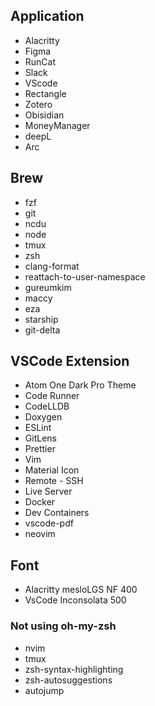 ## Application

- Alacritty
- Figma
- RunCat
- Slack
- VScode
- Rectangle
- Zotero
- Obisidian 
- MoneyManager
- deepL
- Arc

## Brew

- fzf
- git
- ncdu
- node
- tmux
- zsh
- clang-format
- reattach-to-user-namespace
- gureumkim
- maccy
- eza
- starship
- git-delta

## VSCode Extension

- Atom One Dark Pro Theme
- Code Runner
- CodeLLDB
- Doxygen
- ESLint
- GitLens
- Prettier
- Vim
- Material Icon
- Remote - SSH
- Live Server
- Docker
- Dev Containers
- vscode-pdf
- neovim

## Font

- Alacritty mesloLGS NF 400
- VsCode Inconsolata 500

### Not using oh-my-zsh

- nvim
- tmux
- zsh-syntax-highlighting
- zsh-autosuggestions
- autojump
